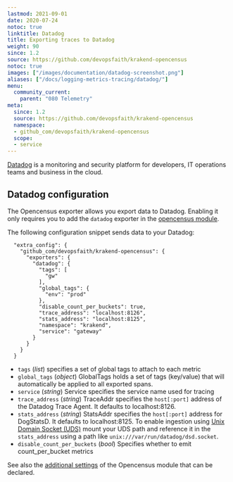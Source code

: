 ```yaml
---
lastmod: 2021-09-01
date: 2020-07-24
notoc: true
linktitle: Datadog
title: Exporting traces to Datadog
weight: 90
since: 1.2
source: https://github.com/devopsfaith/krakend-opencensus
notoc: true
images: ["/images/documentation/datadog-screenshot.png"]
aliases: ["/docs/logging-metrics-tracing/datadog/"]
menu:
  community_current:
    parent: "080 Telemetry"
meta:
  since: 1.2
  source: https://github.com/devopsfaith/krakend-opencensus
  namespace:
  - github_com/devopsfaith/krakend-opencensus
  scope:
  - service
---
```

[Datadog](https://www.datadoghq.com/) is a monitoring and security platform for developers, IT operations teams and business in the cloud.

## Datadog configuration
The Opencensus exporter allows you export data to Datadog. Enabling it only requires you to add the `datadog` exporter in the [opencensus module](/docs/telemetry/opencensus/).

The following configuration snippet sends data to your Datadog:

      "extra_config": {
        "github_com/devopsfaith/krakend-opencensus": {
          "exporters": {
            "datadog": {
              "tags": [
                "gw"
              ],
              "global_tags": {
                "env": "prod"
              },
              "disable_count_per_buckets": true,
              "trace_address": "localhost:8126",
              "stats_address": "localhost:8125",
              "namespace": "krakend",
              "service": "gateway"
            }
          }
        }
      }

- `tags` (*list*) specifies a set of global tags to attach to each metric
- `global_tags` (*object*) GlobalTags holds a set of tags (key/value) that will automatically be applied to all exported spans.
- `service` (*string*) Service specifies the service name used for tracing
- `trace_address` (*string*) TraceAddr specifies the `host[:port]` address of the Datadog Trace Agent. It defaults to localhost:8126.
- `stats_address` (*string*) StatsAddr specifies the `host[:port]` address for DogStatsD. It defaults to localhost:8125. To enable ingestion using [Unix Domain Socket (UDS)](https://docs.datadoghq.com/developers/dogstatsd/unix_socket/?tab=kubernetes) mount your UDS path and reference it in the `stats_address` using a path like `unix:///var/run/datadog/dsd.socket`.
- `disable_count_per_buckets` (*bool*) Specifies whether to emit count_per_bucket metrics


See also the [additional settings](/docs/telemetry/opencensus/) of the Opencensus module that can be declared.
